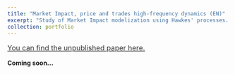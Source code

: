 ```yaml
---
title: "Market Impact, price and trades high-frequency dynamics (EN)"
excerpt: "Study of Market Impact modelization using Hawkes' processes. <br/><br/><img src='https://www.mathworks.com/matlabcentral/mlc-downloads/downloads/submissions/17983/versions/2/previews/hawkes/html/hawkesdemo_02.png'>"
collection: portfolio
---
```


<a style="line-height: 1.5;" href="http://AbdollahRida.github.io/MAP511_Rapport.pdf"><span style="color: #333333;"><span style="font-size: medium;">You can find the unpublished paper here.</span></span></a>

**Coming soon...**
